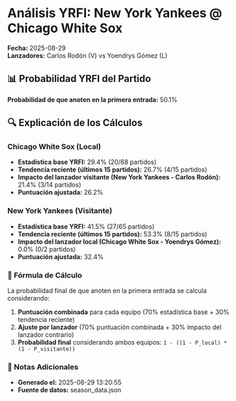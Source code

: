 # Análisis YRFI: New York Yankees @ Chicago White Sox

**Fecha:** 2025-08-29  
**Lanzadores:** Carlos Rodón (V) vs Yoendrys Gómez (L)

## 📊 Probabilidad YRFI del Partido

**Probabilidad de que anoten en la primera entrada:** 50.1%

## 🔍 Explicación de los Cálculos

### Chicago White Sox (Local)
- **Estadística base YRFI:** 29.4% (20/68 partidos)
- **Tendencia reciente (últimos 15 partidos):** 26.7% (4/15 partidos)
- **Impacto del lanzador visitante (New York Yankees - Carlos Rodón):** 21.4% (3/14 partidos)
- **Puntuación ajustada:** 26.2%

### New York Yankees (Visitante)
- **Estadística base YRFI:** 41.5% (27/65 partidos)
- **Tendencia reciente (últimos 15 partidos):** 53.3% (8/15 partidos)
- **Impacto del lanzador local (Chicago White Sox - Yoendrys Gómez):** 0.0% (0/2 partidos)
- **Puntuación ajustada:** 32.4%

### 📝 Fórmula de Cálculo

La probabilidad final de que anoten en la primera entrada se calcula considerando:
1. **Puntuación combinada** para cada equipo (70% estadística base + 30% tendencia reciente)
2. **Ajuste por lanzador** (70% puntuación combinada + 30% impacto del lanzador contrario)
3. **Probabilidad final** considerando ambos equipos: `1 - ((1 - P_local) * (1 - P_visitante))`

### 📌 Notas Adicionales

- **Generado el:** 2025-08-29 13:20:55
- **Fuente de datos:** season_data.json

